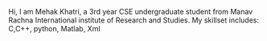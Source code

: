 Hi, I am Mehak Khatri, a 3rd year CSE undergraduate student from Manav Rachna International institute of Research and Studies.
My skillset includes: C,C++, python, Matlab, Xml
